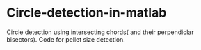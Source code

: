 Circle-detection-in-matlab
==========================

Circle detection using intersecting chords( and their perpendiclar bisectors). Code for pellet size detection.
